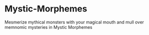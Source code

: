 # Mystic-Morphemes
Mesmerize mythical monsters with your magical mouth and mull over memnomic mysteries in Mystic Morphemes
